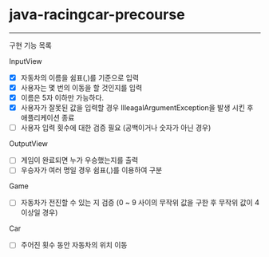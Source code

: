 # java-racingcar-precourse
---

구현 기능 목록

InputView 
- [x] 자동차의 이름을 쉼표(,)를 기준으로 입력
- [x] 사용자는 몇 번의 이동을 할 것인지를 입력
- [x] 이름은 5자 이하만 가능하다.
- [x] 사용자가 잘못된 값을 입력할 경우 IlleagalArgumentException을 발생 시킨 후 애플리케이션 종료
- [ ] 사용자 입력 횟수에 대한 검증 필요 (공백이거나 숫자가 아닌 경우)

OutputView
- [ ] 게임이 완료되면 누가 우승했는지를 출력 
- [ ] 우승자가 여러 명일 경우 쉼표(,)를 이용하여 구분

Game
- [ ] 자동차가 전진할 수 있는 지 검증 (0 ~ 9 사이의 무작위 값을 구한 후 무작위 값이 4 이상일 경우)

Car
- [ ] 주어진 횟수 동안 자동차의 위치 이동

